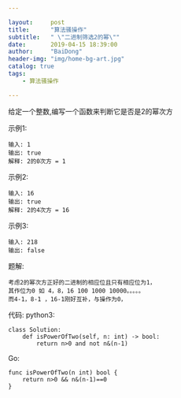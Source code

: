 ```yaml
---

layout:     post
title:      "算法骚操作"
subtitle:   " \"二进制筛选2的幂\""
date:       2019-04-15 18:39:00
author:     "BaiDong"
header-img: "img/home-bg-art.jpg"
catalog: true
tags:
    - 算法骚操作

---
```


给定一个整数,编写一个函数来判断它是否是2的幂次方

示例1:

    输入: 1
    输出: true
    解释: 2的0次方 = 1

示例2:

    输入: 16
    输出: true
    解释: 2的4次方 = 16

示例3:

    输入: 218
    输出: false

题解:

    考虑2的幂次方正好的二进制的相应位且只有相应位为1，
    其作位为0 如 4，8，16 100 1000 10000。。。。。
    而4-1，8-1 ，16-1刚好互补，与操作为0，

代码:
python3:

    class Solution:
        def isPowerOfTwo(self, n: int) -> bool:
            return n>0 and not n&(n-1)

Go:

    func isPowerOfTwo(n int) bool {
        return n>0 && n&(n-1)==0
    }


